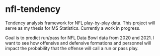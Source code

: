 # nfl-tendency
Tendency analysis framework for NFL play-by-play data. This project will serve as my thesis for MS Statistics. Currently a work in progress.

Goal is to predict run/pass for NFL Data Bowl data from 2020 and 2021. I want to see how offensive and defensive formations and personnel will impact the probability that the offense will call a run or pass play.
